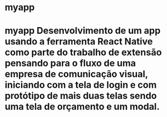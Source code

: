 # myapp
# myapp Desenvolvimento de um app usando a ferramenta React Native como parte do trabalho de extensão pensando para o fluxo de uma empresa de comunicação visual, iniciando com a tela de login e com protótipo de mais duas telas sendo uma tela de orçamento e um modal.
